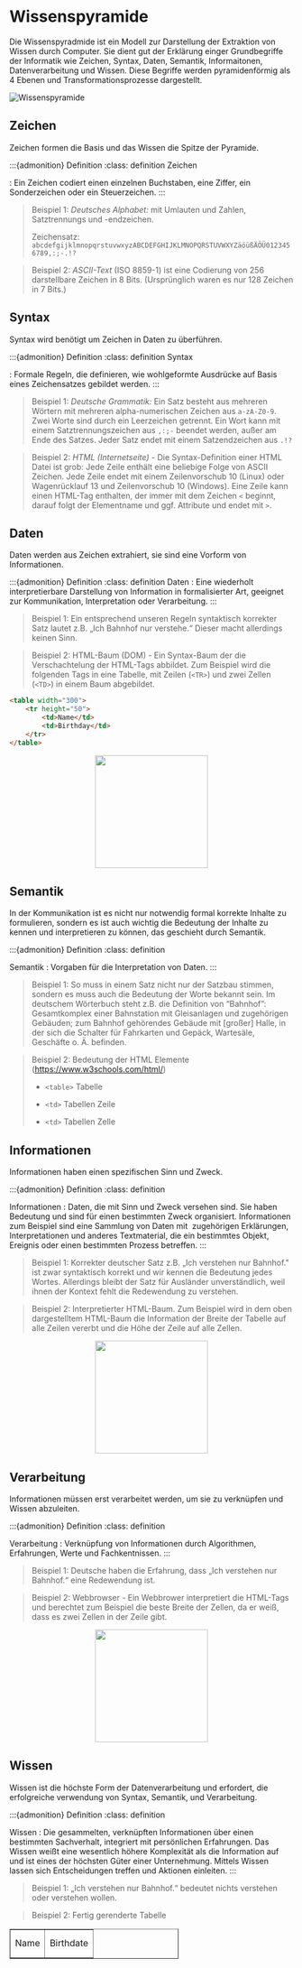 # Wissenspyramide

Die Wissenspyradmide ist ein Modell zur Darstellung der Extraktion von Wissen durch Computer. Sie dient gut der Erklärung einger Grundbegriffe der Informatik wie Zeichen, Syntax, Daten, Semantik, Informaitonen, Datenverarbeitung und Wissen. Diese Begriffe werden pyramidenförmig als 4 Ebenen und Transformationsprozesse dargestellt.

![Wissenspyramide](images/wissenspyramide.svg)

## Zeichen

Zeichen formen die Basis und das Wissen die Spitze der Pyramide.

:::{admonition} Definition
:class: definition
Zeichen

: Ein Zeichen codiert einen einzelnen Buchstaben, eine Ziffer, ein Sonderzeichen oder ein Steuerzeichen. 
:::

> Beispiel 1: *Deutsches Alphabet:* mit Umlauten und Zahlen, Satztrennungs und -endzeichen. 
>
> Zeichensatz: `abcdefgijklmnopqrstuvwxyzABCDEFGHIJKLMNOPQRSTUVWXYZäöüßÄÖÜ0123456789,:;-.!?`

> Beispiel 2: *ASCII-Text* (ISO 8859-1) ist eine Codierung von 256 darstellbare Zeichen in 8 Bits. (Ursprünglich waren es nur 128 Zeichen in 7 Bits.)


## Syntax

Syntax wird benötigt um Zeichen in Daten zu überführen.

:::{admonition} Definition
:class: definition
Syntax

: Formale Regeln, die definieren, wie wohlgeformte Ausdrücke auf Basis eines Zeichensatzes gebildet werden.
:::

> Beispiel 1: *Deutsche Grammatik:* 
Ein Satz besteht aus mehreren Wörtern mit mehreren alpha-numerischen Zeichen aus `a-zA-Z0-9`. Zwei Worte sind durch ein Leerzeichen getrennt. Ein Wort kann mit einem Satztrennungszeichen aus `,:;-` beendet werden, außer am Ende des Satzes. Jeder Satz endet mit einem Satzendzeichen aus `.!?`

> Beispiel 2: *HTML (Internetseite)* - Die Syntax-Definition einer HTML Datei ist grob: Jede Zeile enthält eine beliebige Folge von ASCII Zeichen. Jede Zeile endet mit einem Zeilenvorschub 10 (Linux) oder Wagenrücklauf 13 und Zeilenvorschub 10 (Windows). Eine Zeile kann einen HTML-Tag enthalten, der immer mit dem Zeichen `<` beginnt, darauf folgt der Elementname und ggf. Attribute und endet mit `>`.

## Daten

Daten werden aus Zeichen extrahiert, sie sind eine Vorform von Informationen.


:::{admonition} Definition
:class: definition
Daten
: Eine wiederholt interpretierbare Darstellung von Information in formalisierter Art, geeignet zur Kommunikation, Interpretation oder Verarbeitung.
:::

> Beispiel 1: Ein entsprechend unseren Regeln syntaktisch korrekter Satz lautet z.B. „Ich Bahnhof nur verstehe.“ Dieser macht allerdings keinen Sinn.

> Beispiel 2: HTML-Baum (DOM) - Ein Syntax-Baum der die Verschachtelung der HTML-Tags abbildet. Zum Beispiel wird die folgenden Tags in eine Tabelle, mit Zeilen (`<TR>`) und zwei Zellen (`<TD>`) in einem Baum abgebildet.

```html
<table width="300">
    <tr height="50">
        <td>Name</td>
        <td>Birthday</td>
    </tr>
</table>
```

<center><img src="https://mermaid.ink/svg/pako:eNpdjjEOgzAMRa8SeYahHTN04gbtljC42BSkJCDXGSrE3WtQp3qwrPefrL_BsBCDh5fgOrlHF4uzUXwmDufuXdvejEhQ6X-pnEzpEpT-2fVg0EBmyTiTvd4OI4JOnDmCt5N4xJo0Qiy7qVh1uX_KAF6lcgN1JVTuZrRSGfyI6c37F5AmNoE" height="200px"></center>


## Semantik

In der Kommunikation ist es nicht nur notwendig formal korrekte Inhalte zu formulieren, sondern es ist auch wichtig die Bedeutung der Inhalte zu kennen und interpretieren zu können, das geschieht durch Semantik. 

:::{admonition} Definition
:class: definition

Semantik
: Vorgaben für die Interpretation von Daten.
:::

> Beispiel 1: So muss in einem Satz nicht nur der Satzbau stimmen, sondern es muss auch die Bedeutung der Worte bekannt sein. Im deutschem Wörterbuch steht z.B. die Definition von “Bahnhof”: Gesamtkomplex einer Bahnstation mit Gleisanlagen und zugehörigen Gebäuden; zum Bahnhof gehörendes Gebäude mit [großer] Halle, in der sich die Schalter für Fahrkarten und Gepäck, Wartesäle, Geschäfte o. Ä. befinden.

> Beispiel 2: Bedeutung der HTML Elemente (https://www.w3schools.com/html/)
>
> - `<table>` Tabelle
>
> - `<td>` Tabellen Zeile
>
> - `<td>` Tabellen Zelle


## Informationen

Informationen haben einen spezifischen Sinn und Zweck.

:::{admonition} Definition
:class: definition

Informationen
: Daten, die mit Sinn und Zweck versehen sind. Sie haben Bedeutung und sind für einen bestimmten Zweck organisiert. Informationen zum Beispiel sind eine Sammlung von Daten mit  zugehörigen Erklärungen, Interpretationen und anderes Textmaterial, die ein bestimmtes Objekt, Ereignis oder einen bestimmten Prozess betreffen.
:::


> Beispiel 1: Korrekter deutscher Satz z.B. „Ich verstehen nur Bahnhof." ist zwar syntaktisch korrekt und wir kennen die Bedeutung jedes Wortes. Allerdings bleibt der Satz für Ausländer unverständlich, weil ihnen der Kontext fehlt die Redewendung zu verstehen.

> Beispiel 2: Interpretierter HTML-Baum. Zum Beispiel wird in dem oben dargestelltem HTML-Baum die Information der Breite der Tabelle auf alle Zeilen vererbt und die Höhe der Zeile auf alle Zellen.

<center><img src="https://mermaid.ink/svg/pako:eNp1j8EKgzAMhl-l5KzgNnYpuJNvsN2sh8xEW7AqNWUM8d3XyWDssBxC-L8vkKzQTsSgoQ84W3WrzKhSCd4HrveuHo7ElqeiaFSeXxILtYRvqiy73kp5LprPbtg9oUMt9J8efylk4Dl4dJSOWd-uAbHs2YBOI3GHcRADZtySilGm63NsQUuInEGcCYUrh-kND7rDYeHtBZVGRlI" height="200px"></center>


## Verarbeitung

Informationen müssen erst verarbeitet werden, um sie zu verknüpfen und Wissen abzuleiten.


:::{admonition} Definition
:class: definition

Verarbeitung
: Verknüpfung von Informationen durch Algorithmen, Erfahrungen, Werte und Fachkentnissen.
:::

> Beispiel 1: Deutsche haben die Erfahrung, dass „Ich verstehen nur Bahnhof.“ eine Redewendung ist.

> Beispiel 2: Webbrowser - Ein Webbrower interpretiert die HTML-Tags und berechtet zum Beispiel die beste Breite der Zellen, da er weiß, dass es zwei Zellen in der Zeile gibt.

<center><img src="https://mermaid.ink/svg/pako:eNp9j8EKgzAQRH8l7FlBW7wE7Mk_aG-Jh61ZTcCopBtKEf-9qQg9tXNYltk3sLNCNxsCCUPAxYpboyeRxHgfSe1TPJ1hW5-LohV5fkm3oDh8XWHJDZbrqmiPbNg5NqVic3Bl9Yc7_eIgA0_BozPpwfWT0sCWPGmQaTXUYxxZg562hGLk-fqaOpAcImUQF4NMjcNUzYPscXzQ9gYhbkx4" height="200px"></center>

## Wissen

Wissen ist die höchste Form der Datenverarbeitung und erfordert, die erfolgreiche verwendung von Syntax, Semantik, und Verarbeitung.


:::{admonition} Definition
:class: definition

Wissen
: Die gesammelten, verknüpften Informationen über einen bestimmten Sachverhalt, integriert mit persönlichen Erfahrungen. Das Wissen weißt eine wesentlich höhere Komplexität als die Information auf und ist eines der höchsten Güter einer Unternehmung. Mittels Wissen lassen sich Entscheidungen treffen und Aktionen einleiten.
:::

> Beispiel 1: „Ich verstehen nur Bahnhof.“ bedeutet nichts verstehen oder verstehen wollen.

> Beispiel 2: Fertig gerenderte Tabelle

<table width="300" border="1" style="width: 300px">
  <tr height="50">
    <td>Name</td>
    <td>Birthdate</td>
  </tr>
</table>